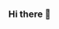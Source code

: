 ### Hi there 👋

<!--
**zhifeng-zhao/zhifeng-zhao** is a ✨ _special_ ✨ repository because its `README.md` (this file) appears on your GitHub profile.



- 🔭 I’m currently working on icegame
- 🌱 I’m currently learning springboot
- 📫 How to reach me: zhaozhifeng77@163.com



![marionxue's github stats](https://github-readme-stats.vercel.app/api?username=zhifeng-zhao&theme=radical)

